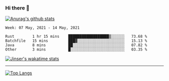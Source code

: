 ### Hi there 👋

[![Anurag's github stats](https://github-readme-stats.vercel.app/api?username=jinserrr&show_icons=true)](https://github.com/anuraghazra/github-readme-stats)


<!--START_SECTION:waka-->
```text
Week: 07 May, 2021 - 14 May, 2021

Rust        1 hr 15 mins    ██████████████████▒░░░░░░   73.68 % 
Batchfile   15 mins         ███▓░░░░░░░░░░░░░░░░░░░░░   15.13 % 
Java        8 mins          ██░░░░░░░░░░░░░░░░░░░░░░░   07.82 % 
Other       3 mins          █░░░░░░░░░░░░░░░░░░░░░░░░   03.35 % 
```
<!--END_SECTION:waka-->

[![Jinser's wakatime stats](https://github-readme-stats.vercel.app/api/wakatime?username=jinser)](https://github.com/anuraghazra/github-readme-stats)

***

[![Top Langs](https://github-readme-stats.vercel.app/api/top-langs/?username=jinserrr)](https://github.com/anuraghazra/github-readme-stats)
